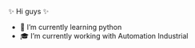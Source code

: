 ✨ Hi guys ✨

- 🌱 I’m currently learning python
- 🎓 I’m currently working with Automation Industrial
  
<!--
**kayh21/Kayh21** is a ✨ _special_ ✨ repository because its `README.md` (this file) appears on your GitHub profile.

Here are some ideas to get you started:

- 🌱 I’m currently learning python
- ⚡ I’m currently working with Automation Industrial 

